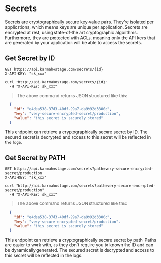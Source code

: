# Secrets

Secrets are cryptographically secure key-value pairs. They're isolated per applications, which means keys are unique per application. 
Secrets are encrypted at rest, using state-of-the art cryptographic algorithms. Furthermore, they are protected with ACLs, meaning only the API keys that are generated by your application will be 
able to access the secrets.


## Get Secret by ID

```http
GET https://api.karmahostage.com/secrets/{id}
X-API-KEY: "sk_xxx"
```

```shell
curl "http://api.karmahostage.com/secrets/{id}"
  -H "X-API-KEY: sk_xxx"
```

> The above command returns JSON structured like this:

```json
  {
    "id": "e4dea538-37d3-40df-99a7-da9992d3300c",
    "key": "very-secure-encrypted-secret/production",
    "value": "this secret is securely stored" 
  }
```

This endpoint can retrieve a cryptographically secure secret by ID. The secured secret is decrypted and access to this secret will be reflected in the logs.

## Get Secret by PATH

```http
GET https://api.karmahostage.com/secrets?path=very-secure-encrypted-secret/production
X-API-KEY: "sk_xxx"
```

```shell
curl "http://api.karmahostage.com/secrets?path=very-secure-encrypted-secret/production"
  -H "X-API-KEY: sk_xxx"
```

> The above command returns JSON structured like this:

```json
  {
    "id": "e4dea538-37d3-40df-99a7-da9992d3300c",
    "key": "very-secure-encrypted-secret/production",
    "value": "this secret is securely stored" 
  }
```

This endpoint can retrieve a cryptographically secure secret by path. Paths are easier to work with, as they don't require you to known the ID and can be dynamically generated. 
The secured secret is decrypted and access to this secret will be reflected in the logs.
